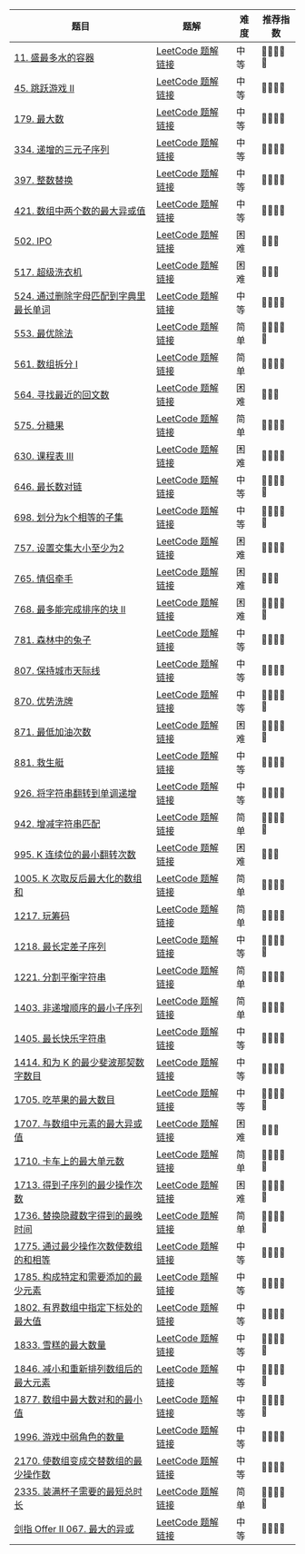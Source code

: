 | 题目                                                         | 题解                                                         | 难度 | 推荐指数 |
| ------------------------------------------------------------ | ------------------------------------------------------------ | ---- | -------- |
| [11. 盛最多水的容器 ](https://leetcode-cn.com/problems/container-with-most-water/) | [LeetCode 题解链接](https://leetcode-cn.com/problems/container-with-most-water/solution/shua-chuan-lc-shuang-zhi-zhen-tan-xin-ji-52gf/) | 中等 | 🤩🤩🤩🤩🤩    |
| [45. 跳跃游戏 II](https://leetcode-cn.com/problems/jump-game-ii/) | [LeetCode 题解链接](https://leetcode-cn.com/problems/jump-game-ii/solution/xiang-jie-dp-tan-xin-shuang-zhi-zhen-jie-roh4/) | 中等 | 🤩🤩🤩🤩     |
| [179. 最大数](https://leetcode-cn.com/problems/largest-number/) | [LeetCode 题解链接](https://leetcode-cn.com/problems/largest-number/solution/gong-shui-san-xie-noxiang-xin-ke-xue-xi-vn86e/) | 中等 | 🤩🤩🤩🤩     |
| [334. 递增的三元子序列](https://leetcode-cn.com/problems/increasing-triplet-subsequence/) | [LeetCode 题解链接](https://leetcode-cn.com/problems/increasing-triplet-subsequence/solution/gong-shui-san-xie-zui-chang-shang-sheng-xa08h/) | 中等 | 🤩🤩🤩🤩     |
| [397. 整数替换](https://leetcode-cn.com/problems/integer-replacement/) | [LeetCode 题解链接](https://leetcode-cn.com/problems/integer-replacement/solution/gong-shui-san-xie-yi-ti-san-jie-dfsbfs-t-373h/) | 中等 | 🤩🤩🤩🤩     |
| [421. 数组中两个数的最大异或值](https://leetcode-cn.com/problems/maximum-xor-of-two-numbers-in-an-array/) | [LeetCode 题解链接](https://leetcode-cn.com/problems/maximum-xor-of-two-numbers-in-an-array/solution/gong-shui-san-xie-noxiang-xin-ke-xue-xi-bmjdg/) | 中等 | 🤩🤩🤩🤩     |
| [502. IPO](https://leetcode-cn.com/problems/ipo/)            | [LeetCode 题解链接](https://leetcode-cn.com/problems/ipo/solution/gong-shui-san-xie-noxiang-xin-ke-xue-xi-fk1ra/) | 困难 | 🤩🤩🤩      |
| [517. 超级洗衣机](https://leetcode-cn.com/problems/super-washing-machines/) | [LeetCode 题解链接](https://leetcode-cn.com/problems/super-washing-machines/solution/gong-shui-san-xie-noxiang-xin-ke-xue-xi-mzqia/) | 困难 | 🤩🤩🤩      |
| [524. 通过删除字母匹配到字典里最长单词](https://leetcode-cn.com/problems/longest-word-in-dictionary-through-deleting/) | [LeetCode 题解链接](https://leetcode-cn.com/problems/longest-word-in-dictionary-through-deleting/solution/gong-shui-san-xie-xiang-jie-pai-xu-shuan-qi20/) | 中等 | 🤩🤩🤩🤩     |
| [553. 最优除法](https://leetcode-cn.com/problems/optimal-division/) | [LeetCode 题解链接](https://leetcode-cn.com/problems/optimal-division/solution/gong-shui-san-xie-shu-xue-lei-tan-xin-yu-61sq/) | 简单 | 🤩🤩🤩🤩🤩    |
| [561. 数组拆分 I](https://leetcode-cn.com/problems/array-partition-i/) | [LeetCode 题解链接](https://leetcode-cn.com/problems/array-partition-i/solution/jue-dui-neng-kan-dong-de-zheng-ming-fan-f7trz/) | 简单 | 🤩🤩🤩🤩     |
| [564. 寻找最近的回文数](https://leetcode-cn.com/problems/find-the-closest-palindrome/) | [LeetCode 题解链接](https://leetcode-cn.com/problems/find-the-closest-palindrome/solution/gong-shui-san-xie-tan-xin-fen-xi-shang-x-vtr6/) | 困难 | 🤩🤩🤩      |
| [575. 分糖果](https://leetcode-cn.com/problems/distribute-candies/) | [LeetCode 题解链接](https://leetcode-cn.com/problems/distribute-candies/solution/gong-shui-san-xie-noxiang-xin-ke-xue-xi-pjjxo/) | 简单 | 🤩🤩🤩🤩     |
| [630. 课程表 III](https://leetcode-cn.com/problems/course-schedule-iii/) | [LeetCode 题解链接](https://leetcode-cn.com/problems/course-schedule-iii/solution/gong-shui-san-xie-jing-dian-tan-xin-yun-ghii2/) | 困难 | 🤩🤩🤩🤩     |
| [646. 最长数对链](https://leetcode.cn/problems/maximum-length-of-pair-chain/) | [LeetCode 题解链接](https://leetcode.cn/problems/maximum-length-of-pair-chain/solution/by-ac_oier-z91l/) | 中等 | 🤩🤩🤩🤩🤩    |
| [698. 划分为k个相等的子集](https://leetcode.cn/problems/partition-to-k-equal-sum-subsets/) | [LeetCode 题解链接](https://leetcode.cn/problems/partition-to-k-equal-sum-subsets/solution/by-ac_oier-mryw/) | 中等 | 🤩🤩🤩🤩🤩    |
| [757. 设置交集大小至少为2](https://leetcode.cn/problems/set-intersection-size-at-least-two/) | [LeetCode 题解链接](https://leetcode.cn/problems/set-intersection-size-at-least-two/solution/by-ac_oier-3xn6/) | 困难 | 🤩🤩🤩🤩     |
| [765. 情侣牵手](https://leetcode-cn.com/problems/couples-holding-hands/) | [LeetCode 题解链接](https://leetcode-cn.com/problems/couples-holding-hands/solution/liang-chong-100-de-jie-fa-bing-cha-ji-ta-26a6/) | 困难 | 🤩🤩🤩      |
| [768. 最多能完成排序的块 II](https://leetcode.cn/problems/max-chunks-to-make-sorted-ii/) | [LeetCode 题解链接](https://leetcode.cn/problems/max-chunks-to-make-sorted-ii/solution/by-ac_oier-z4wt/) | 困难 | 🤩🤩🤩🤩🤩    |
| [781. 森林中的兔子](https://leetcode-cn.com/problems/rabbits-in-forest/) | [LeetCode 题解链接](https://leetcode-cn.com/problems/rabbits-in-forest/solution/gong-shui-san-xie-noxiang-xin-ke-xue-xi-v17p5/) | 中等 | 🤩🤩🤩🤩     |
| [807. 保持城市天际线](https://leetcode-cn.com/problems/max-increase-to-keep-city-skyline/) | [LeetCode 题解链接](https://leetcode-cn.com/problems/max-increase-to-keep-city-skyline/solution/gong-shui-san-xie-jian-dan-tan-xin-yun-y-2f47/) | 中等 | 🤩🤩🤩🤩     |
| [870. 优势洗牌](https://leetcode.cn/problems/advantage-shuffle/) | [LeetCode 题解链接](https://leetcode.cn/problems/advantage-shuffle/solution/by-ac_oier-i01s/) | 中等 | 🤩🤩🤩🤩🤩    |
| [871. 最低加油次数](https://leetcode.cn/problems/minimum-number-of-refueling-stops/) | [LeetCode 题解链接](https://leetcode.cn/problems/minimum-number-of-refueling-stops/solution/by-ac_oier-q2mk/) | 困难 | 🤩🤩🤩🤩🤩    |
| [881. 救生艇](https://leetcode-cn.com/problems/boats-to-save-people/) | [LeetCode 题解链接](https://leetcode-cn.com/problems/boats-to-save-people/solution/gong-shui-san-xie-noxiang-xin-ke-xue-xi-hosg8/) | 中等 | 🤩🤩🤩🤩     |
| [926. 将字符串翻转到单调递增](https://leetcode.cn/problems/flip-string-to-monotone-increasing/) | [LeetCode 题解链接](https://leetcode.cn/problems/flip-string-to-monotone-increasing/solution/by-ac_oier-h0we/) | 中等 | 🤩🤩🤩🤩     |
| [942. 增减字符串匹配](https://leetcode.cn/problems/di-string-match/) | [LeetCode 题解链接](https://leetcode.cn/problems/di-string-match/solution/by-ac_oier-pvjk/) | 简单 | 🤩🤩🤩🤩🤩    |
| [995. K 连续位的最小翻转次数](https://leetcode-cn.com/problems/minimum-number-of-k-consecutive-bit-flips/) | [LeetCode 题解链接](https://leetcode-cn.com/problems/minimum-number-of-k-consecutive-bit-flips/solution/po-su-tan-xin-jie-fa-yu-tan-xin-chai-fen-4lyy/) | 困难 | 🤩🤩🤩      |
| [1005. K 次取反后最大化的数组和](https://leetcode-cn.com/problems/maximize-sum-of-array-after-k-negations/) | [LeetCode 题解链接](https://leetcode-cn.com/problems/maximize-sum-of-array-after-k-negations/solution/gong-shui-san-xie-jian-dan-fen-qing-kuan-6qwu/) | 简单 | 🤩🤩🤩🤩     |
| [1217. 玩筹码](https://leetcode.cn/problems/minimum-cost-to-move-chips-to-the-same-position/) | [LeetCode 题解链接](https://leetcode.cn/problems/minimum-cost-to-move-chips-to-the-same-position/solution/by-ac_oier-j6js/) | 简单 | 🤩🤩🤩🤩     |
| [1218. 最长定差子序列](https://leetcode-cn.com/problems/longest-arithmetic-subsequence-of-given-difference/) | [LeetCode 题解链接](https://leetcode-cn.com/problems/longest-arithmetic-subsequence-of-given-difference/solution/gong-shui-san-xie-jie-he-tan-xin-de-zhua-dj1k/) | 中等 | 🤩🤩🤩🤩🤩    |
| [1221. 分割平衡字符串](https://leetcode-cn.com/problems/split-a-string-in-balanced-strings/) | [LeetCode 题解链接](https://leetcode-cn.com/problems/split-a-string-in-balanced-strings/solution/gong-shui-san-xie-noxiang-xin-ke-xue-xi-wumnk/) | 简单 | 🤩🤩🤩🤩     |
| [1403. 非递增顺序的最小子序列](https://leetcode.cn/problems/minimum-subsequence-in-non-increasing-order/) | [LeetCode 题解链接](https://leetcode.cn/problems/minimum-subsequence-in-non-increasing-order/solution/by-ac_oier-766t/) | 简单 | 🤩🤩🤩🤩     |
| [1405. 最长快乐字符串](https://leetcode-cn.com/problems/longest-happy-string/) | [LeetCode 题解链接](https://leetcode-cn.com/problems/longest-happy-string/solution/gong-shui-san-xie-jie-he-you-xian-dui-li-q6fd/) | 中等 | 🤩🤩🤩🤩     |
| [1414. 和为 K 的最少斐波那契数字数目](https://leetcode-cn.com/problems/find-the-minimum-number-of-fibonacci-numbers-whose-sum-is-k/) | [LeetCode 题解链接](https://leetcode-cn.com/problems/find-the-minimum-number-of-fibonacci-numbers-whose-sum-is-k/solution/gong-shui-san-xie-noxiang-xin-ke-xue-xi-rgty8/) | 中等 | 🤩🤩🤩🤩     |
| [1705. 吃苹果的最大数目](https://leetcode-cn.com/problems/maximum-number-of-eaten-apples/) | [LeetCode 题解链接](https://leetcode-cn.com/problems/maximum-number-of-eaten-apples/solution/gong-shui-san-xie-noxiang-xin-ke-xue-xi-hfdy0/) | 中等 | 🤩🤩🤩🤩🤩    |
| [1707. 与数组中元素的最大异或值](https://leetcode-cn.com/problems/maximum-xor-with-an-element-from-array/) | [LeetCode 题解链接](https://leetcode-cn.com/problems/maximum-xor-with-an-element-from-array/solution/gong-shui-san-xie-jie-zhe-ge-wen-ti-lai-lypqr/) | 困难 | 🤩🤩🤩      |
| [1710. 卡车上的最大单元数](https://leetcode.cn/problems/maximum-units-on-a-truck/) | [LeetCode 题解链接](https://leetcode.cn/problems/maximum-units-on-a-truck/solution/by-ac_oier-5wlo/) | 简单 | 🤩🤩🤩🤩🤩    |
| [1713. 得到子序列的最少操作次数](https://leetcode-cn.com/problems/minimum-operations-to-make-a-subsequence/) | [LeetCode 题解链接](https://leetcode-cn.com/problems/minimum-operations-to-make-a-subsequence/solution/gong-shui-san-xie-noxiang-xin-ke-xue-xi-oj7yu/) | 困难 | 🤩🤩🤩🤩🤩    |
| [1736. 替换隐藏数字得到的最晚时间](https://leetcode-cn.com/problems/latest-time-by-replacing-hidden-digits/) | [LeetCode 题解链接](https://leetcode-cn.com/problems/latest-time-by-replacing-hidden-digits/solution/gong-shui-san-xie-ti-huan-yin-cang-shu-z-2l1h/) | 简单 | 🤩🤩🤩🤩🤩    |
| [1775. 通过最少操作次数使数组的和相等](https://leetcode.cn/problems/equal-sum-arrays-with-minimum-number-of-operations/) | [LeetCode 题解链接](https://acoier.com/2022/12/09/1775.%20%E9%80%9A%E8%BF%87%E6%9C%80%E5%B0%91%E6%93%8D%E4%BD%9C%E6%AC%A1%E6%95%B0%E4%BD%BF%E6%95%B0%E7%BB%84%E7%9A%84%E5%92%8C%E7%9B%B8%E7%AD%89%EF%BC%88%E4%B8%AD%E7%AD%89%EF%BC%89/) | 中等 | 🤩🤩🤩🤩     |
| [1785. 构成特定和需要添加的最少元素](https://leetcode.cn/problems/minimum-elements-to-add-to-form-a-given-sum/) | [LeetCode 题解链接](https://acoier.com/2022/12/16/1785.%20%E6%9E%84%E6%88%90%E7%89%B9%E5%AE%9A%E5%92%8C%E9%9C%80%E8%A6%81%E6%B7%BB%E5%8A%A0%E7%9A%84%E6%9C%80%E5%B0%91%E5%85%83%E7%B4%A0%EF%BC%88%E4%B8%AD%E7%AD%89%EF%BC%89/) | 中等 | 🤩🤩🤩🤩     |
| [1802. 有界数组中指定下标处的最大值](https://leetcode.cn/problems/maximum-value-at-a-given-index-in-a-bounded-array/) | [LeetCode 题解链接](https://acoier.com/2023/01/06/1802.%20%E6%9C%89%E7%95%8C%E6%95%B0%E7%BB%84%E4%B8%AD%E6%8C%87%E5%AE%9A%E4%B8%8B%E6%A0%87%E5%A4%84%E7%9A%84%E6%9C%80%E5%A4%A7%E5%80%BC%EF%BC%88%E4%B8%AD%E7%AD%89%EF%BC%89/) | 中等 | 🤩🤩🤩🤩     |
| [1833. 雪糕的最大数量](https://leetcode-cn.com/problems/maximum-ice-cream-bars/) | [LeetCode 题解链接](https://leetcode-cn.com/problems/maximum-ice-cream-bars/solution/gong-shui-san-xie-noxiang-xin-ke-xue-xi-yrhjx/) | 中等 | 🤩🤩🤩🤩🤩    |
| [1846. 减小和重新排列数组后的最大元素](https://leetcode-cn.com/problems/maximum-element-after-decreasing-and-rearranging/) | [LeetCode 题解链接](https://leetcode-cn.com/problems/maximum-element-after-decreasing-and-rearranging/solution/gong-shui-san-xie-noxiang-xin-ke-xue-xi-yh9qt/) | 中等 | 🤩🤩🤩🤩🤩    |
| [1877. 数组中最大数对和的最小值](https://leetcode-cn.com/problems/minimize-maximum-pair-sum-in-array/) | [LeetCode 题解链接](https://leetcode-cn.com/problems/minimize-maximum-pair-sum-in-array/solution/gong-shui-san-xie-noxiang-xin-ke-xue-xi-ru29y/) | 中等 | 🤩🤩🤩🤩🤩    |
| [1996. 游戏中弱角色的数量](https://leetcode-cn.com/problems/the-number-of-weak-characters-in-the-game/) | [LeetCode 题解链接](https://leetcode-cn.com/problems/the-number-of-weak-characters-in-the-game/solution/gong-shui-san-xie-tan-xin-yun-yong-ti-by-5ok6/) | 中等 | 🤩🤩🤩🤩     |
| [2170. 使数组变成交替数组的最少操作数](https://leetcode-cn.com/problems/minimum-operations-to-make-the-array-alternating/) | [LeetCode 题解链接](https://leetcode-cn.com/problems/minimum-operations-to-make-the-array-alternating/solution/gong-shui-san-xie-jian-dan-ji-shu-lei-ta-0eo4/) | 中等 | 🤩🤩🤩🤩     |
| [2335. 装满杯子需要的最短总时长](https://leetcode.cn/problems/minimum-amount-of-time-to-fill-cups/) | [LeetCode 题解链接](https://mp.weixin.qq.com/s?__biz=MzU4NDE3MTEyMA==&mid=2247495870&idx=1&sn=a15b87852faaa33fc9d976b575ef1099) | 简单 | 🤩🤩🤩🤩🤩    |
| [剑指 Offer II 067. 最大的异或](https://leetcode.cn/problems/ms70jA/) | [LeetCode 题解链接](https://leetcode.cn/problems/ms70jA/solution/by-ac_oier-d9kx/) | 中等 | 🤩🤩🤩🤩     |

